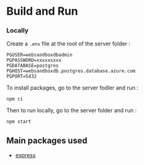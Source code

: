 # Build and Run

### Locally

Create a `.env` file at the root of the server folder :

```
PGUSER=websandboxdbadmin
PGPASSWORD=xxxxxxxxx
PGDATABASE=postgres
PGHOST=websandboxdb.postgres.database.azure.com
PGPORT=5432
```

To install packages, go to the server fodler and run :

```
npm ci
```

Then to run locally, go to the server folder and run :

```
npm start
```

## Main packages used

- [express](https://expressjs.com/fr/)
